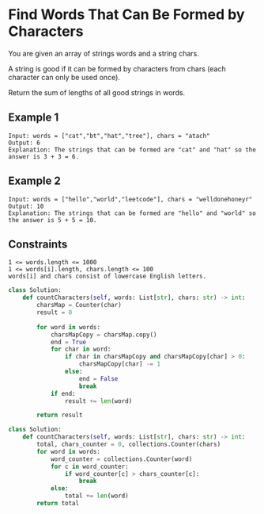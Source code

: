 # Find Words That Can Be Formed by Characters

You are given an array of strings words and a string chars.

A string is good if it can be formed by characters from chars (each character can only be used once).

Return the sum of lengths of all good strings in words.

## Example 1

```text
Input: words = ["cat","bt","hat","tree"], chars = "atach"
Output: 6
Explanation: The strings that can be formed are "cat" and "hat" so the answer is 3 + 3 = 6.
```

## Example 2

```text
Input: words = ["hello","world","leetcode"], chars = "welldonehoneyr"
Output: 10
Explanation: The strings that can be formed are "hello" and "world" so the answer is 5 + 5 = 10.
```

## Constraints

```text
1 <= words.length <= 1000
1 <= words[i].length, chars.length <= 100
words[i] and chars consist of lowercase English letters.
```

```python
class Solution:
    def countCharacters(self, words: List[str], chars: str) -> int:
        charsMap = Counter(char)
        result = 0
        
        for word in words:
            charsMapCopy = charsMap.copy()
            end = True
            for char in word:
                if char in charsMapCopy and charsMapCopy[char] > 0:
                    charsMapCopy[char] -= 1
                else:
                    end = False
                    break
            if end:
                result += len(word)

        return result
```

```python
class Solution:
    def countCharacters(self, words: List[str], chars: str) -> int:
        total, chars_counter = 0, collections.Counter(chars)
        for word in words:
            word_counter = collections.Counter(word)
            for c in word_counter:
                if word_counter[c] > chars_counter[c]:
                    break
            else:
                total += len(word)
        return total
```
